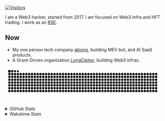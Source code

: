 <!-- markdownlint-disable MD041 MD010 MD033 -->
[![Visitors](https://api.visitorbadge.io/api/daily?path=Akagi201%2FAkagi201&label=Visitors%20Today&countColor=%2337d67a)](https://visitorbadge.io/status?path=Akagi201%2FAkagi201)

I am a Web3 hacker, started from 2017. I am focused on Web3 Infra and HFT trading.
I work as an [RSE](https://us-rse.org/about/what-is-an-rse/).

## Now

* My one person tech company [akjong](https://github.com/akjong), building MEV bot, and AI SaaS products.
* A Grant-Driven organization [LongCipher](https://github.com/longcipher), building Web3 infras.

[![github contribution grid snake animation](https://raw.githubusercontent.com/Akagi201/Akagi201/output/github-contribution-grid-snake.svg#gh-light-mode-only)](https://github.com/Akagi201)

<details>
<summary>GitHub Stats</summary>
  <a href="https://github.com/Akagi201"><img alt="Profile Detail" src="https://raw.githubusercontent.com/Akagi201/Akagi201/master/profile-summary-card-output/dracula/0-profile-details.svg" /></a>
  <a href="https://github.com/Akagi201"><img alt="Github Stats" src="https://raw.githubusercontent.com/Akagi201/Akagi201/master/profile-summary-card-output/dracula/3-stats.svg" /></a>
  <a href="https://github.com/Akagi201"><img alt="Lang By Commits" src="https://raw.githubusercontent.com/Akagi201/Akagi201/master/profile-summary-card-output/dracula/2-most-commit-language.svg" /></a>
</details>

<details>
<summary>Wakatime Stats</summary>
<br>

<!--START_SECTION:waka-->

```txt
From: 03 April 2025 - To: 10 April 2025

Total Time: 55 hrs 28 mins

Other              31 hrs 45 mins  ██████████████▒░░░░░░░░░░   57.27 %
Rust               8 hrs 2 mins    ███▓░░░░░░░░░░░░░░░░░░░░░   14.49 %
TypeScript         3 hrs 34 mins   █▓░░░░░░░░░░░░░░░░░░░░░░░   06.43 %
sh                 2 hrs 43 mins   █▒░░░░░░░░░░░░░░░░░░░░░░░   04.91 %
Markdown           2 hrs 22 mins   █░░░░░░░░░░░░░░░░░░░░░░░░   04.29 %
XML                1 hr 21 mins    ▓░░░░░░░░░░░░░░░░░░░░░░░░   02.44 %
JavaScript         1 hr 9 mins     ▓░░░░░░░░░░░░░░░░░░░░░░░░   02.10 %
Solidity           54 mins         ▒░░░░░░░░░░░░░░░░░░░░░░░░   01.63 %
JSON               40 mins         ▒░░░░░░░░░░░░░░░░░░░░░░░░   01.22 %
TOML               38 mins         ▒░░░░░░░░░░░░░░░░░░░░░░░░   01.16 %
```

<!--END_SECTION:waka-->

</details>
